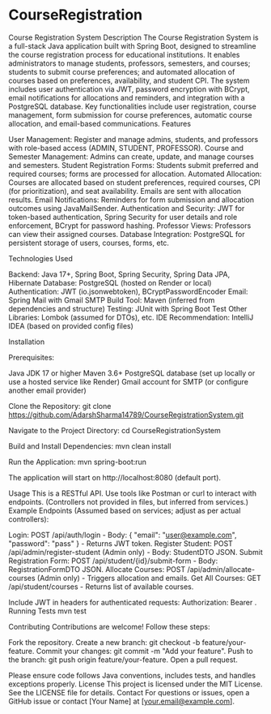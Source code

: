 # CourseRegistration
Course Registration System
Description
The Course Registration System is a full-stack Java application built with Spring Boot, designed to streamline the course registration process for educational institutions. It enables administrators to manage students, professors, semesters, and courses; students to submit course preferences; and automated allocation of courses based on preferences, availability, and student CPI. The system includes user authentication via JWT, password encryption with BCrypt, email notifications for allocations and reminders, and integration with a PostgreSQL database.
Key functionalities include user registration, course management, form submission for course preferences, automatic course allocation, and email-based communications.
Features

User Management: Register and manage admins, students, and professors with role-based access (ADMIN, STUDENT, PROFESSOR).
Course and Semester Management: Admins can create, update, and manage courses and semesters.
Student Registration Forms: Students submit preferred and required courses; forms are processed for allocation.
Automated Allocation: Courses are allocated based on student preferences, required courses, CPI (for prioritization), and seat availability. Emails are sent with allocation results.
Email Notifications: Reminders for form submission and allocation outcomes using JavaMailSender.
Authentication and Security: JWT for token-based authentication, Spring Security for user details and role enforcement, BCrypt for password hashing.
Professor Views: Professors can view their assigned courses.
Database Integration: PostgreSQL for persistent storage of users, courses, forms, etc.

Technologies Used

Backend: Java 17+, Spring Boot, Spring Security, Spring Data JPA, Hibernate
Database: PostgreSQL (hosted on Render or local)
Authentication: JWT (io.jsonwebtoken), BCryptPasswordEncoder
Email: Spring Mail with Gmail SMTP
Build Tool: Maven (inferred from dependencies and structure)
Testing: JUnit with Spring Boot Test
Other Libraries: Lombok (assumed for DTOs), etc.
IDE Recommendation: IntelliJ IDEA (based on provided config files)

Installation

Prerequisites:

Java JDK 17 or higher
Maven 3.6+
PostgreSQL database (set up locally or use a hosted service like Render)
Gmail account for SMTP (or configure another email provider)

Clone the Repository:
git clone https://github.com/AdarshSharma14789/CourseRegistrationSystem.git

Navigate to the Project Directory:
cd CourseRegistrationSystem

Build and Install Dependencies:
mvn clean install

Run the Application:
mvn spring-boot:run

The application will start on http://localhost:8080 (default port).

Usage
This is a RESTful API. Use tools like Postman or curl to interact with endpoints. (Controllers not provided in files, but inferred from services.)
Example Endpoints (Assumed based on services; adjust as per actual controllers):

Login: POST /api/auth/login - Body: { "email": "user@example.com", "password": "pass" } - Returns JWT token.
Register Student: POST /api/admin/register-student (Admin only) - Body: StudentDTO JSON.
Submit Registration Form: POST /api/student/{id}/submit-form - Body: RegistrationFormDTO JSON.
Allocate Courses: POST /api/admin/allocate-courses (Admin only) - Triggers allocation and emails.
Get All Courses: GET /api/student/courses - Returns list of available courses.

Include JWT in headers for authenticated requests: Authorization: Bearer <token>.
Running Tests
mvn test

Contributing
Contributions are welcome! Follow these steps:

Fork the repository.
Create a new branch: git checkout -b feature/your-feature.
Commit your changes: git commit -m "Add your feature".
Push to the branch: git push origin feature/your-feature.
Open a pull request.

Please ensure code follows Java conventions, includes tests, and handles exceptions properly.
License
This project is licensed under the MIT License. See the LICENSE file for details.
Contact
For questions or issues, open a GitHub issue or contact [Your Name] at [your.email@example.com].
